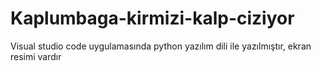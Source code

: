 # Kaplumbaga-kirmizi-kalp-ciziyor
Visual studio code uygulamasında python yazılım dili ile yazılmıştır, ekran resimi vardır
